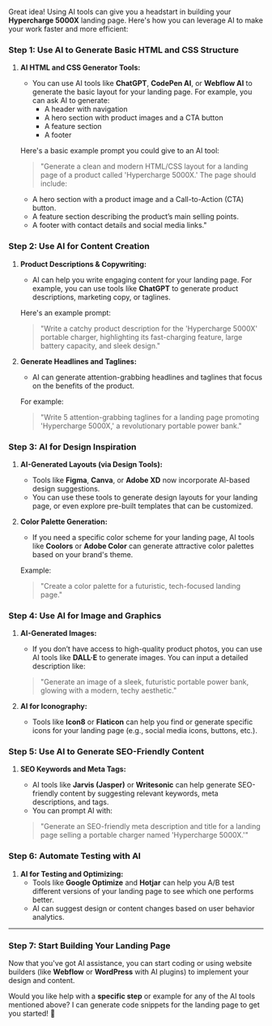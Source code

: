 Great idea! Using AI tools can give you a headstart in building your **Hypercharge 5000X** landing page. Here's how you can leverage AI to make your work faster and more efficient:

### **Step 1: Use AI to Generate Basic HTML and CSS Structure**

1. **AI HTML and CSS Generator Tools:**
   - You can use AI tools like **ChatGPT**, **CodePen AI**, or **Webflow AI** to generate the basic layout for your landing page. For example, you can ask AI to generate:
     - A header with navigation
     - A hero section with product images and a CTA button
     - A feature section
     - A footer

   Here's a basic example prompt you could give to an AI tool:
   > "Generate a clean and modern HTML/CSS layout for a landing page of a product called 'Hypercharge 5000X.' The page should include:  
   - A hero section with a product image and a Call-to-Action (CTA) button.  
   - A feature section describing the product’s main selling points.  
   - A footer with contact details and social media links."

### **Step 2: Use AI for Content Creation**

1. **Product Descriptions & Copywriting:**
   - AI can help you write engaging content for your landing page. For example, you can use tools like **ChatGPT** to generate product descriptions, marketing copy, or taglines.

   Here's an example prompt:
   > "Write a catchy product description for the 'Hypercharge 5000X' portable charger, highlighting its fast-charging feature, large battery capacity, and sleek design."

2. **Generate Headlines and Taglines:**
   - AI can generate attention-grabbing headlines and taglines that focus on the benefits of the product.
   
   For example:
   > "Write 5 attention-grabbing taglines for a landing page promoting 'Hypercharge 5000X,' a revolutionary portable power bank."

### **Step 3: AI for Design Inspiration**

1. **AI-Generated Layouts (via Design Tools):**
   - Tools like **Figma**, **Canva**, or **Adobe XD** now incorporate AI-based design suggestions.
   - You can use these tools to generate design layouts for your landing page, or even explore pre-built templates that can be customized. 

2. **Color Palette Generation:**
   - If you need a specific color scheme for your landing page, AI tools like **Coolors** or **Adobe Color** can generate attractive color palettes based on your brand's theme.
   
   Example: 
   > "Create a color palette for a futuristic, tech-focused landing page."

### **Step 4: Use AI for Image and Graphics**

1. **AI-Generated Images:**
   - If you don’t have access to high-quality product photos, you can use AI tools like **DALL·E** to generate images. You can input a detailed description like:
   
   > "Generate an image of a sleek, futuristic portable power bank, glowing with a modern, techy aesthetic."

2. **AI for Iconography:**
   - Tools like **Icon8** or **Flaticon** can help you find or generate specific icons for your landing page (e.g., social media icons, buttons, etc.).

### **Step 5: Use AI to Generate SEO-Friendly Content**

1. **SEO Keywords and Meta Tags:**
   - AI tools like **Jarvis (Jasper)** or **Writesonic** can help generate SEO-friendly content by suggesting relevant keywords, meta descriptions, and tags.
   - You can prompt AI with:
   
   > "Generate an SEO-friendly meta description and title for a landing page selling a portable charger named 'Hypercharge 5000X.'"

### **Step 6: Automate Testing with AI**

1. **AI for Testing and Optimizing:**
   - Tools like **Google Optimize** and **Hotjar** can help you A/B test different versions of your landing page to see which one performs better.
   - AI can suggest design or content changes based on user behavior analytics.

---

### **Step 7: Start Building Your Landing Page**  
Now that you've got AI assistance, you can start coding or using website builders (like **Webflow** or **WordPress** with AI plugins) to implement your design and content. 

Would you like help with a **specific step** or example for any of the AI tools mentioned above? I can generate code snippets for the landing page to get you started! 🚀